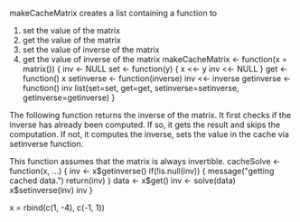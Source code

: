  makeCacheMatrix creates a list containing a function to
 1. set the value of the matrix
 2. get the value of the matrix
 3. set the value of inverse of the matrix
 4. get the value of inverse of the matrix
makeCacheMatrix <- function(x = matrix()) {
  inv <- NULL
  set <- function(y) {
    x <<- y
    inv <<- NULL
  }
  get <- function() x
  setinverse <- function(inverse) inv <<- inverse
  getinverse <- function() inv
  list(set=set, get=get, setinverse=setinverse, getinverse=getinverse)
}





 The following function returns the inverse of the matrix. It first checks if
 the inverse has already been computed. If so, it gets the result and skips the
 computation. If not, it computes the inverse, sets the value in the cache via
 setinverse function.

 This function assumes that the matrix is always invertible.
cacheSolve <- function(x, ...) {
  inv <- x$getinverse()
  if(!is.null(inv)) {
    message("getting cached data.")
    return(inv)
  }
  data <- x$get()
  inv <- solve(data)
  x$setinverse(inv)
  inv
}

x = rbind(c(1, -4), c(-1, 1))
